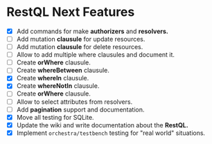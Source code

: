 # **RestQL** Next Features

- [x] Add commands for make **authorizers** and **resolvers.**
- [ ] Add mutation **clausule** for update resources.
- [ ] Add mutation **clausule** for delete resources.
- [ ] Allow to add multiple where clausules and document it.
- [ ] Create **orWhere** clausule.
- [ ] Create **whereBetween** clausule.
- [x] Create **whereIn** clausule.
- [x] Create **whereNotIn** clausule.
- [ ] Create **orWhere** clausule.
- [ ] Allow to select attributes from resolvers.
- [ ] Add **pagination** support and documentation.
- [x] Move all testing for SQLite.
- [x] Update the wiki and write documentation about the **RestQL.**
- [x] Implement `orchestra/testbench` testing for "real world" situations.
